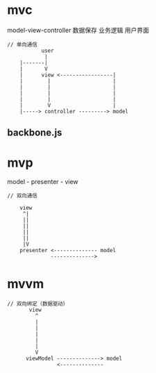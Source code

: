 # mvc

model-view-controller
数据保存 业务逻辑 用户界面

```
// 单向通信
           user
            |
    |-------|
    |       V
    |      view <-----------------|
    |        |                    |
    |        |                    |
    |        |                    |
    |        |                    |
    |        V                    |
    |-----> controller ---------> model
```

## backbone.js

# mvp

model - presenter - view

```
// 双向通信

    view
     ^|
     ||
     ||
     ||
     ||
     |V
    presenter <-------------- model
              -------------->

```

# mvvm

```
// 双向绑定（数据驱动）
       view
         ^
         |
         |
         |
         |
         |
         V
      viewModel --------------> model
                <--------------
```
